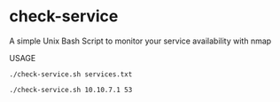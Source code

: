 check-service
=============

A simple Unix Bash Script to monitor your service availability with nmap



USAGE

	./check-service.sh services.txt
	
	./check-service.sh 10.10.7.1 53
